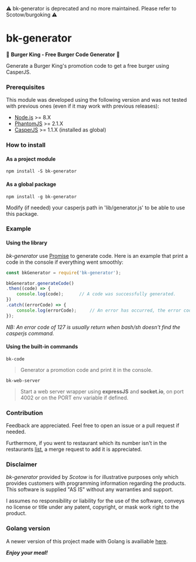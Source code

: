 ⚠️ bk-generator is deprecated and no more maintained. Please refer to Scotow/burgoking ⚠️

# bk-generator
🍔 **Burger King - Free Burger Code Generator** 🍔

Generate a Burger King's promotion code to get a free burger using CasperJS.

### Prerequisites

This module was developed using the following version and was not tested with previous ones (even if it may work with previous releases):

* [Node.js](http://nodejs.org) >= 8.X
* [PhantomJS](http://phantomjs.org/) >= 2.1.X
* [CasperJS](http://casperjs.org/) >= 1.1.X (installed as global)

### How to install

#### As a project module

`npm install -S bk-generator`

#### As a global package

`npm install -g bk-generator`

Modify (if needed) your casperjs path in 'lib/generator.js' to be able to use this package.

### Example

#### Using the library

*bk-generator* use [Promise](https://developer.mozilla.org/en-US/docs/Web/JavaScript/Reference/Global_Objects/Promise) to generate code. Here is an example that print a code in the console if everything went smoothly:

```js
const bkGenerator = require('bk-generator');

bkGenerator.generateCode()
.then((code) => {
    console.log(code);      // A code was successfully generated.
})
.catch((errorCode) => {
    console.log(errorCode);     // An error has occurred, the error code of the casperjs command (or bash/sh) is return.
});
```

*NB: An error code of 127 is usually return when bash/sh doesn't find the casperjs command.*

#### Using the built-in commands

`bk-code`
> Generator a promotion code and print it in the console.

`bk-web-server`
> Start a web server wrapper using **expressJS** and **socket.io**, on port 4002 or on the PORT env variable if defined.

### Contribution

Feedback are appreciated. Feel free to open an issue or a pull request if needed.

Furthermore, if you went to restaurant which its number isn't in the restaurants [list](https://github.com/Scotow/bk-generator/blob/master/casper-generator.js#L5), a merge request to add it is appreciated.

### Disclaimer

*bk-generator* provided by *Scotow* is for illustrative purposes only which provides customers with programming information regarding the products. This software is supplied "AS IS" without any warranties and support.

I assumes no responsibility or liability for the use of the software, conveys no license or title under any patent, copyright, or mask work right to the product.

### Golang version

A newer version of this project made with Golang is availiable [here](https://github.com/Scotow/burgoking).

***Enjoy your meal!***
